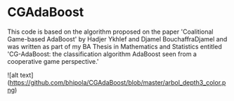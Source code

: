 # CGAdaBoost

This code is based on the algorithm proposed on the paper 'Coalitional Game-based AdaBoost' by Hadjer Ykhlef and Djamel BouchaffraDjamel and was written as part of my BA Thesis in Mathematics and Statistics entitled 'CG-AdaBoost: the classification algorithm AdaBoost seen from a cooperative game perspective.' 

![alt text] (https://github.com/bhipola/CGAdaBoost/blob/master/arbol_depth3_color.png)
